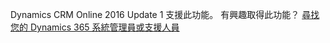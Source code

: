 Dynamics CRM Online 2016 Update 1 支援此功能。 有興趣取得此功能？ [尋找您的 Dynamics 365 系統管理員或支援人員](../basics/find-administrator-support.md)
